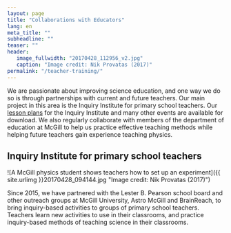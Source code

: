 ```yaml
---
layout: page
title: "Collaborations with Educators"
lang: en
meta_title: ""
subheadline: ""
teaser: ""
header:
   image_fullwidth: "20170428_112956_v2.jpg"
   caption: "Image credit: Nik Provatas (2017)"
permalink: "/teacher-training/"
---
```

We are passionate about improving science education, and one way we do so is through partnerships with current and future teachers. Our main project in this area is the Inquiry Institute for primary school teachers. Our [lesson plans](/activities/) for the Inquiry Institute and many other events are available for download. We also regularly collaborate with members of the department of education at McGill to help us practice effective teaching methods while helping future teachers gain experience teaching physics.

## Inquiry Institute for primary school teachers
![A McGill physics student shows teachers how to set up an experiment]({{ site.urlimg }}20170428_094144.jpg "Image credit: Nik Provatas (2017)")

Since 2015, we have partnered with the Lester B. Pearson school board and other outreach groups at McGill University, Astro McGill and BrainReach, to bring inquiry-based activities to groups of primary school teachers. Teachers learn new activities to use in their classrooms, and practice inquiry-based methods of teaching science in their classrooms.
